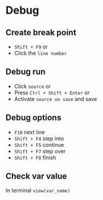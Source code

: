 # Debug

## Create break point
- `Shift + F9` or 
- Click the `line number`

## Debug run
- Click `source` or
- Press `Ctrl + Shift + Enter` or
- Activate `source on save` and save

## Debug options
- `F10`        next line
- `Shift + F4` step into
- `Shift + F5` continue
- `Shift + F7` step over
- `Shift + F8` finish

## Check var value
In terminal `view(var_name)`
